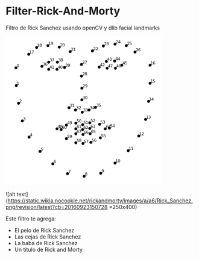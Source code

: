 # Filter-Rick-And-Morty
Filtro de Rick Sanchez usando openCV y dlib facial landmarks

![alt text](https://raw.githubusercontent.com/mateobv07/Filter-Rick-And-Morty/main/assets/facemarks%20points.png)

![alt text](https://static.wikia.nocookie.net/rickandmorty/images/a/a6/Rick_Sanchez.png/revision/latest?cb=20160923150728 =250x400)

Este filtro te agrega:
 - El pelo de Rick Sanchez
 - Las cejas de Rick Sanchez
 - La baba de Rick Sanchez
 - Un titulo de Rick and Morty